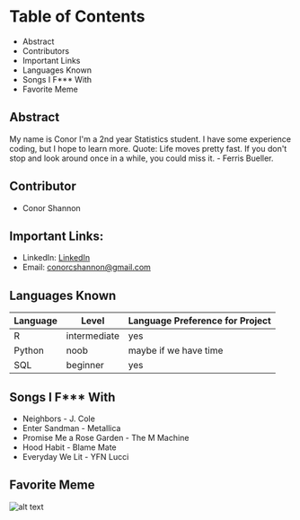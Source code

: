 # Table of Contents

+ Abstract
+ Contributors
+ Important Links
+ Languages Known
+ Songs I F*** With
+ Favorite Meme


## Abstract

My name is Conor I'm a 2nd year Statistics student. I have some experience coding, but I hope to learn more. Quote: Life moves pretty fast. If you don't stop and look around once in a while, you could miss it. - Ferris Bueller.
	
## Contributor

+ Conor Shannon

## Important Links:

+ LinkedIn: [LinkedIn](https://www.linkedin.com/in/conor-shannon-0a2112b4/)
+ Email: <conorcshannon@gmail.com>

## Languages Known

| Language | Level | Language Preference for Project |
|----------|-------|---------------------------------|
| R | intermediate | yes|
| Python | noob | maybe if we have time |
| SQL | beginner | yes |

## Songs I F*** With

+ Neighbors - J. Cole
+ Enter Sandman - Metallica
+ Promise Me a Rose Garden - The M Machine
+ Hood Habit - Blame Mate
+ Everyday We Lit - YFN Lucci

## Favorite Meme

![alt text](https://www.google.com/url?sa=i&rct=j&q=&esrc=s&source=images&cd=&ved=&url=http%3A%2F%2Fi0.kym-cdn.com%2Fentries%2Ficons%2Ffacebook%2F000%2F017%2F966%2Fjordan-crying.jpg&psig=AOvVaw2jaSRVgScLQN1_j9Dgw5ao&ust=1507690023850566 "Logo Title Text 1")


